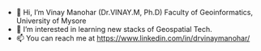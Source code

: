 - 👋 Hi, I’m Vinay Manohar (Dr.VINAY.M, Ph.D)
          Faculty of Geoinformatics, University of Mysore
- 👀 I’m interested in learning new stacks of Geospatial Tech.
- 📫 You can reach me at https://www.linkedin.com/in/drvinaymanohar/

<!---
Vinaymanohar/Vinaymanohar is a ✨ special ✨ repository because its `README.md` (this file) appears on your GitHub profile.
You can click the Preview link to take a look at your changes.
--->
